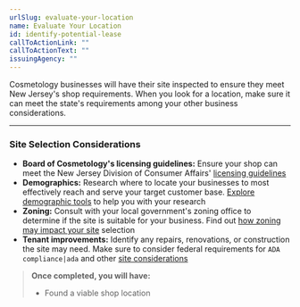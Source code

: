 ```yaml
---
urlSlug: evaluate-your-location
name: Evaluate Your Location
id: identify-potential-lease
callToActionLink: ""
callToActionText: ""
issuingAgency: ""
---
```

Cosmetology businesses will have their site inspected to ensure they meet New Jersey's shop requirements. When you look for a location, make sure it can meet the state's requirements among your other business considerations.

---
### Site Selection Considerations

* **Board of Cosmetology's licensing guidelines:** Ensure your shop can meet the New Jersey Division of Consumer Affairs' [licensing guidelines](https://www.njconsumeraffairs.gov/regulations/Chapter-28-Board-of-Cosmetology-and-Hairstyling.pdf) 
* **Demographics:** Research where to locate your businesses to most effectively reach and serve your target customer base. [Explore demographic tools](https://business.nj.gov/pages/select-a-location) to help you with your research
* **Zoning:** Consult with your local government's zoning office to determine if the site is suitable for your business. Find out [how zoning may impact your site](https://business.nj.gov/pages/select-a-location) selection
* **Tenant improvements:** Identify any repairs, renovations, or construction the site may need. Make sure to consider federal requirements for `ADA compliance|ada` and other [site considerations](https://business.nj.gov/pages/leasing-tips)


>**Once completed, you will have:**
>
>* Found a viable shop location